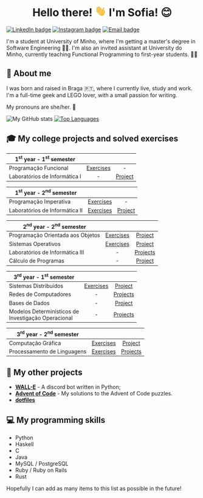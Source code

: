 <h1 align="center">Hello there! <img src="https://raw.githubusercontent.com/RisingFisan/RisingFisan/master/hand_wave.gif" width="30"> I'm Sofia! 😊</h1>

[![LinkedIn badge](https://img.shields.io/badge/-sofiarsantos31-blue?style=for-the-badge&logo=linkedin)](https://www.linkedin.com/in/sofiarsantos31)
[![Instagram badge](https://img.shields.io/badge/-@sofiar.santos-purple?style=for-the-badge&logo=Instagram&logoColor=white)](https://www.instagram.com/sofiar.santos/)
[![Email badge](https://img.shields.io/badge/-sofiarsantos31-c71610?style=for-the-badge&logo=Gmail&logoColor=white)](mailto:sofiarsantos31@gmail.com)
<!--[![Email badge](https://img.shields.io/badge/-sofiarsantos31-c71610?style=for-the-badge&logo=Gmail&logoColor=white)](mailto:sofiarsantos31@gmail.com) -->


I'm a student at University of Minho, where I'm getting a master's degree in Software Engineering 👩‍💻. I'm also an invited assistant at University do Minho, currently teaching Functional Programming to first-year students. 👩‍🏫

## 💜 About me

I was born and raised in Braga 🇵🇹, where I currently live, study and work. I'm a full-time geek and LEGO lover, with a small passion for writing. 

My pronouns are she/her. 🤍

![My GitHub stats](https://github-readme-stats.vercel.app/api?username=risingfisan&count_private=true&show_icons=true&theme=dracula&hide=contribs&hide_border=true)
[![Top Languages](https://github-readme-stats.vercel.app/api/top-langs/?username=risingfisan&layout=compact&theme=dracula&hide_border=true)](https://github.com/anuraghazra/github-readme-stats)

## 🎓 My college projects and solved exercises

| 1<sup>st</sup> year - 1<sup>st</sup> semester | | |
| --- | :---: | :---: |
| Programação Funcional | [Exercises](https://github.com/RisingFisan/Programacao-Funcional) | - |
| Laboratórios de Informática I | - | [Project](https://github.com/RisingFisan/Tanks-LI1) |


| 1<sup>st</sup> year - 2<sup>nd</sup> semester | | |
| --- | :---: | :---: |
| Programação Imperativa | [Exercises](https://github.com/RisingFisan/Programacao-Imperativa) | - |
| Laboratórios de Informática II | [Exercises](https://github.com/RisingFisan/LI2) | [Project](https://github.com/RisingFisan/Reversi_LI2) |


| 2<sup>nd</sup> year - 2<sup>nd</sup> semester | | |
| --- | :---: | :---: |
| Programação Orientada aos Objetos | [Exercises](https://github.com/RisingFisan/POO) | [Project](https://github.com/RisingFisan/Projeto-POO) |
| Sistemas Operativos | [Exercises](https://github.com/RisingFisan/SO) | [Project](https://github.com/RisingFisan/Projeto-SO) |
| Laboratórios de Informática III | - | [Projects](https://github.com/RisingFisan/LI3) |
| Cálculo de Programas | - | [Project](https://github.com/RisingFisan/Projeto-CP) |


| 3<sup>rd</sup> year - 1<sup>st</sup> semester | | |
| --- | :---: | :---: |
| Sistemas Distribuídos | [Exercises](https://github.com/RisingFisan/SD) | [Project](https://github.com/RisingFisan/TrabalhoSD) |
| Redes de Computadores | - | [Projects](https://github.com/RisingFisan/RC) |
| Bases de Dados | - | [Project](https://github.com/RisingFisan/Trabalho-BD) |
| Modelos Determinísticos de<br /> Investigação Operacional | - | [Projects](https://github.com/RisingFisan/Trabalhos-MDIO) |


| 3<sup>rd</sup> year - 2<sup>nd</sup> semester | | |
| --- | :---: | :---: |
| Computação Gráfica | [Exercises](https://github.com/RisingFisan/CG) | [Project](https://github.com/RuiArmada/Projeto-CG) |
| Processamento de Linguagens | [Exercises](https://github.com/RisingFisan/PL) | [Projects](https://github.com/RisingFisan/Trabalhos-PL) |

## 🧩 My other projects

- [**WALL-E**](https://github.com/RisingFisan/WALL-E) - A discord bot written in Python;
- [**Advent of Code**](https://github.com/RisingFisan/Advent-of-Code) - My solutions to the Advent of Code puzzles.
- [**dotfiles**](https://github.com/RisingFisan/dotfiles)

## 💻 My programming skills

- Python
- Haskell
- C
- Java
- MySQL / PostgreSQL
- Ruby / Ruby on Rails
- Rust

Hopefully I can add as many items to this list as possible in the future!

<!--

**RisingFisan/RisingFisan** is a ✨ _special_ ✨ repository because its `README.md` (this file) appears on your GitHub profile.

Here are some ideas to get you started:

- 🔭 I’m currently working on ...
- 🌱 I’m currently learning ...
- 👯 I’m looking to collaborate on ...
- 🤔 I’m looking for help with ...
- 💬 Ask me about ...
- 📫 How to reach me: ...
- 😄 Pronouns: ...
- ⚡ Fun fact: ...
-->
